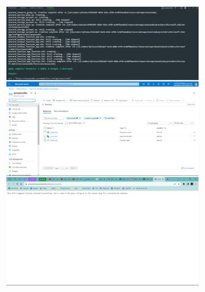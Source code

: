 ![terraform_apply](Capturas/terraform_apply.png)
![Recurso](Capturas/Recurso.png)
![function](Capturas/function.png)
